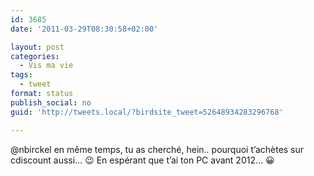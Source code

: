 ```yaml
---
id: 3685
date: '2011-03-29T08:30:58+02:00'

layout: post
categories:
  - Vis ma vie
tags:
  - tweet
format: status
publish_social: no
guid: 'http://tweets.local/?birdsite_tweet=52648934283296768'

---
```


@nbirckel en même temps, tu as cherché, hein.. pourquoi t’achètes sur cdiscount aussi… 😉 En espérant que t’ai ton PC avant 2012… 😀